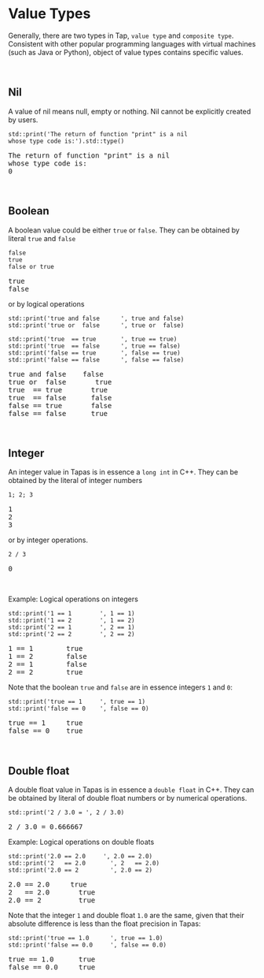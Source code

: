 # Value Types

Generally, there are two types in Tap, ``value type`` and ``composite type``. Consistent with other popular programming languages with virtual machines (such as Java or Python), object of value types contains specific values.

<br>

## Nil

A value of nil means null, empty or nothing. Nil cannot be explicitly created by users.

```tapas
std::print('The return of function "print" is a nil
whose type code is:').std::type()
```
<pre class='Tapas-Return'>
The return of function "print" is a nil
whose type code is:
0
</pre>

<br>

## Boolean

A boolean value could be either `true` or `false`. They can be obtained by literal ``true`` and ``false`` 

```tapas
false
true
false or true
```
<pre class='Tapas-Return'>
true
false
</pre>

or by logical operations

```tapas
std::print('true and false      ', true and false)
std::print('true or  false      ', true or  false)

std::print('true  == true       ', true == true)
std::print('true  == false      ', true == false)
std::print('false == true       ', false == true)
std::print('false == false      ', false == false)
```
<pre class='Tapas-Return'>
true and false    false
true or  false       true
true  == true       true
true  == false      false
false == true       false
false == false      true
</pre>
<br>


## Integer

An integer value in Tapas is in essence a `long int` in C++. They can be obtained by the literal of integer numbers

```tapas
1; 2; 3
```
<pre class='Tapas-Return'>
1
2
3
</pre>

or by integer operations.

```tapas
2 / 3
```
<pre class='Tapas-Return'>
0
</pre>
<br>

Example: Logical operations on integers

```tapas
std::print('1 == 1        ', 1 == 1)
std::print('1 == 2        ', 1 == 2)
std::print('2 == 1        ', 2 == 1)
std::print('2 == 2        ', 2 == 2)
```
<pre class='Tapas-Return'>
1 == 1        true
1 == 2        false
2 == 1        false
2 == 2        true
</pre>
Note that the boolean ``true`` and ``false`` are in essence integers ``1`` and ``0``:

```tapas
std::print('true == 1     ', true == 1)
std::print('false == 0    ', false == 0)
```
<pre class='Tapas-Return'>
true == 1     true
false == 0    true
</pre>
<br>


## Double float

A double float value in Tapas is in essence a `double float` in C++. They can be obtained by literal of double float numbers or by numerical operations.

```tapas
std::print('2 / 3.0 = ', 2 / 3.0)
```
<pre class='Tapas-Return'>
2 / 3.0 = 0.666667
</pre>
Example: Logical operations on double floats

```tapas
std::print('2.0 == 2.0     ', 2.0 == 2.0)
std::print('2   == 2.0       ', 2   == 2.0)
std::print('2.0 == 2         ', 2.0 == 2)
```
<pre class='Tapas-Return'>
2.0 == 2.0     true
2   == 2.0       true
2.0 == 2         true
</pre>

Note that the integer ``1`` and double float ``1.0`` are the same, given that their absolute difference is less than the float precision in Tapas:

```tapas
std::print('true == 1.0      ', true == 1.0)
std::print('false == 0.0     ', false == 0.0)
```
<pre class='Tapas-Return'>
true == 1.0      true
false == 0.0     true
</pre>
